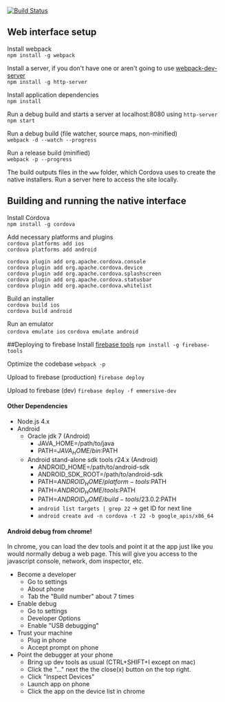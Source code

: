 [![Build Status](https://semaphoreci.com/api/v1/projects/cae233af-d75e-4ed0-ae50-5c2b95957111/704855/badge.svg)](https://semaphoreci.com/bruceio/client)

## Web interface setup
Install webpack  
`npm install -g webpack`  

Install a server, if you don't have one or aren't going to use [webpack-dev-server](https://webpack.github.io/docs/webpack-dev-server.html)  
`npm install -g http-server`  

Install application dependencies  
`npm install`

Run a debug build and starts a server at localhost:8080 using `http-server`  
`npm start`  

Run a debug build (file watcher, source maps, non-minified)  
`webpack -d --watch --progress`

Run a release build (minified)  
`webpack -p --progress`

The build outputs files in the `www` folder, which Cordova uses to create the native installers. Run a server here to access the site locally. 

## Building and running the native interface
Install Cordova  
`npm install -g cordova`  

Add necessary platforms and plugins  
`cordova platforms add ios`  
`cordova platforms add android`  

`cordova plugin add org.apache.cordova.console`  
`cordova plugin add org.apache.cordova.device`  
`cordova plugin add org.apache.cordova.splashscreen`  
`cordova plugin add org.apache.cordova.statusbar`  
`cordova plugin add org.apache.cordova.whitelist`  

Build an installer  
`cordova build ios`  
`cordova build android`  

Run an emulator  
`cordova emulate ios`
`cordova emulate android`

##Deploying to firebase
Install [firebase tools](https://www.firebase.com/docs/hosting/quickstart.html)
`npm install -g firebase-tools`

Optimize the codebase
`webpack -p`

Upload to firebase (production)
`firebase deploy`

Upload to firebase (dev)
`firebase deploy -f emmersive-dev`

#### Other Dependencies
* Node.js 4.x
* Android
  * Oracle jdk 7 (Android)
    * JAVA_HOME=/path/to/java
    * PATH=$JAVA_HOME/bin:$PATH
  * Android stand-alone sdk tools r24.x (Android)
    * ANDROID_HOME=/path/to/android-sdk
    * ANDROID_SDK_ROOT=/path/to/android-sdk
    * PATH=$ANDROID_HOME/platform-tools:$PATH
    * PATH=$ANDROID_HOME/tools:$PATH
    * PATH=$ANDROID_HOME/build-tools/23.0.2:$PATH
    * `android list targets | grep 22` -> get ID for next line
    * `android create avd -n cordova -t 22 -b google_apis/x86_64`

#### Android debug from chrome!
In chrome, you can load the dev tools and point it at the app just like you
would normally debug a web page. This will give you access to the javascript
console, network, dom inspector, etc.

* Become a developer
  * Go to settings
  * About phone
  * Tab the "Build number" about 7 times
* Enable debug
  * Go to settings
  * Developer Options
  * Enable "USB debugging"
* Trust your machine
  * Plug in phone
  * Accept prompt on phone
* Point the debugger at your phone
  * Bring up dev tools as usual (CTRL+SHIFT+I except on mac)
  * Click the "..." next the the close(x) button on the top right.
  * Click "Inspect Devices"
  * Launch app on phone
  * Click the app on the device list in chrome

